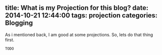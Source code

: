 title: What is my Projection for this blog?
date: 2014-10-21 12:44:00
tags: projection 
categories: Blogging
---
As i mentioned back, I am good at some projections. So, lets do that thing first.
```
TODO
```
